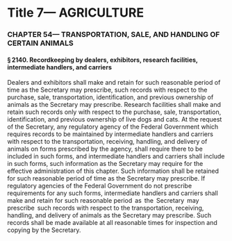 
# Title 7— AGRICULTURE
### CHAPTER 54— TRANSPORTATION, SALE, AND HANDLING OF CERTAIN ANIMALS
#### § 2140. Recordkeeping by dealers, exhibitors, research facilities, intermediate handlers, and carriers

Dealers and exhibitors shall make and retain for such reasonable period of time as the Secretary may prescribe, such records with respect to the purchase, sale, transportation, identification, and previous ownership of animals as the Secretary may prescribe. Research facilities shall make and retain such records only with respect to the purchase, sale, transportation, identification, and previous ownership of live dogs and cats. At the request of the Secretary, any regulatory agency of the Federal Government which requires records to be maintained by intermediate handlers and carriers with respect to the transportation, receiving, handling, and delivery of animals on forms prescribed by the agency, shall require there to be included in such forms, and intermediate handlers and carriers shall include in such forms, such information as the Secretary may require for the effective administration of this chapter. Such information shall be retained for such reasonable period of time as the Secretary may prescribe. If regulatory agencies of the Federal Government do not prescribe requirements for any such forms, intermediate handlers and carriers shall make and retain for such reasonable period  as  the  Secretary  may  prescribe  such records with respect to the transportation, receiving, handling, and delivery of animals as the Secretary may prescribe. Such records shall be made available at all reasonable times for inspection and copying by the Secretary.

